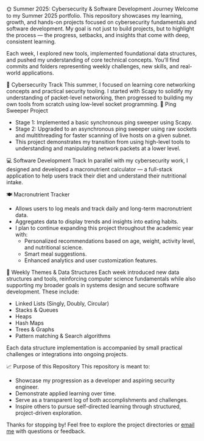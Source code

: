 🌞 Summer 2025: Cybersecurity & Software Development Journey
Welcome to my Summer 2025 portfolio. This repository showcases my learning, growth, and hands-on projects focused on cybersecurity fundamentals and software development. My goal is not just to build projects, but to highlight the process — the progress, setbacks, and insights that come with deep, consistent learning.

Each week, I explored new tools, implemented foundational data structures, and pushed my understanding of core technical concepts. You’ll find commits and folders representing weekly challenges, new skills, and real-world applications.

🔐 Cybersecurity Track
This summer, I focused on learning core networking concepts and practical security tooling. I started with Scapy to solidify my understanding of packet-level networking, then progressed to building my own tools from scratch using low-level socket programming.
📡 Ping Sweeper Project

- Stage 1: Implemented a basic synchronous ping sweeper using Scapy.
- Stage 2: Upgraded to an asynchronous ping sweeper using raw sockets and multithreading for faster scanning of live hosts on a given subnet.
- This project demonstrates my transition from using high-level tools to understanding and manipulating network packets at a lower level.

💻 Software Development Track
In parallel with my cybersecurity work, I designed and developed a macronutrient calculator — a full-stack application to help users track their diet and understand their nutritional intake.

🍽 Macronutrient Tracker
- Allows users to log meals and track daily and long-term macronutrient data.
- Aggregates data to display trends and insights into eating habits.
- I plan to continue expanding this project throughout the academic year with:
  - Personalized recommendations based on age, weight, activity level, and nutritional science.
  - Smart meal suggestions.
  - Enhanced analytics and user customization features.

🧠 Weekly Themes & Data Structures
Each week introduced new data structures and tools, reinforcing computer science fundamentals while also supporting my broader goals in systems design and secure software development. These include:

- Linked Lists (Singly, Doubly, Circular)
- Stacks & Queues
- Heaps
- Hash Maps
- Trees & Graphs
- Pattern matching & Search algorithms

Each data structure implementation is accompanied by small practical challenges or integrations into ongoing projects.

📈 Purpose of this Repository
This repository is meant to:

- Showcase my progression as a developer and aspiring security engineer.
- Demonstrate applied learning over time.
- Serve as a transparent log of both accomplishments and challenges.
- Inspire others to pursue self-directed learning through structured, project-driven exploration.
  
Thanks for stopping by! Feel free to explore the project directories or [email me](mailto:jsampson35@gatech.edu) with questions or feedback.
